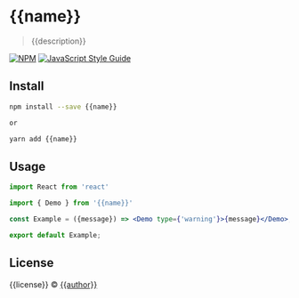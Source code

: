 # {{name}}

> {{description}}

[![NPM](https://img.shields.io/npm/v/{{name}}.svg)](https://www.npmjs.com/package/{{name}}) [![JavaScript Style Guide](https://img.shields.io/badge/code_style-standard-brightgreen.svg)](https://standardjs.com)

## Install

```bash
npm install --save {{name}}

or

yarn add {{name}}
```

## Usage

```jsx
import React from 'react'

import { Demo } from '{{name}}'

const Example = ({message}) => <Demo type={'warning'}>{message}</Demo>;

export default Example;
```

## License

{{license}} © [{{author}}](https://github.com/{{author}})
